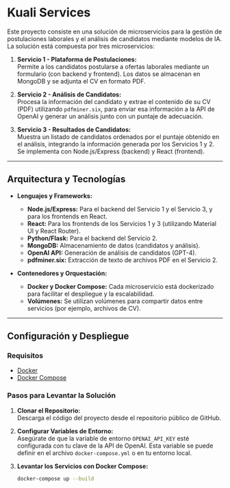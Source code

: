 # Kuali Services

Este proyecto consiste en una solución de microservicios para la gestión de postulaciones laborales y el análisis de candidatos mediante modelos de IA. La solución está compuesta por tres microservicios:

1. **Servicio 1 - Plataforma de Postulaciones:**  
   Permite a los candidatos postularse a ofertas laborales mediante un formulario (con backend y frontend). Los datos se almacenan en MongoDB y se adjunta el CV en formato PDF.

2. **Servicio 2 - Análisis de Candidatos:**  
   Procesa la información del candidato y extrae el contenido de su CV (PDF) utilizando `pdfminer.six`, para enviar esa información a la API de OpenAI y generar un análisis junto con un puntaje de adecuación.

3. **Servicio 3 - Resultados de Candidatos:**  
   Muestra un listado de candidatos ordenados por el puntaje obtenido en el análisis, integrando la información generada por los Servicios 1 y 2. Se implementa con Node.js/Express (backend) y React (frontend).

---

## Arquitectura y Tecnologías

- **Lenguajes y Frameworks:**
  - **Node.js/Express:** Para el backend del Servicio 1 y el Servicio 3, y para los frontends en React.
  - **React:** Para los frontends de los Servicios 1 y 3 (utilizando Material UI y React Router).
  - **Python/Flask:** Para el backend del Servicio 2.
  - **MongoDB:** Almacenamiento de datos (candidatos y análisis).
  - **OpenAI API:** Generación de análisis de candidatos (GPT-4).
  - **pdfminer.six:** Extracción de texto de archivos PDF en el Servicio 2.

- **Contenedores y Orquestación:**
  - **Docker y Docker Compose:** Cada microservicio está dockerizado para facilitar el despliegue y la escalabilidad.
  - **Volúmenes:** Se utilizan volúmenes para compartir datos entre servicios (por ejemplo, archivos de CV).

---
## Configuración y Despliegue

### Requisitos

- [Docker](https://www.docker.com/)
- [Docker Compose](https://docs.docker.com/compose/)

### Pasos para Levantar la Solución

1. **Clonar el Repositorio:**  
   Descarga el código del proyecto desde el repositorio público de GitHub.

2. **Configurar Variables de Entorno:**  
   Asegúrate de que la variable de entorno `OPENAI_API_KEY` esté configurada con tu clave de la API de OpenAI. Esta variable se puede definir en el archivo `docker-compose.yml` o en tu entorno local.

3. **Levantar los Servicios con Docker Compose:**

   ```bash
   docker-compose up --build
   ```
